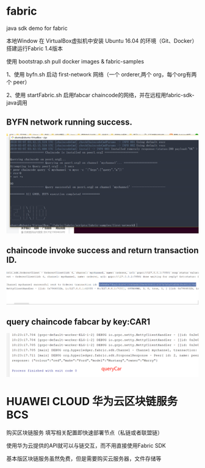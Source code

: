 # fabric
java sdk demo for fabric

本地Window 在 VirtualBox虚拟机中安装 Ubuntu 16.04 的环境（Git、Docker）
搭建运行Fabric 1.4版本

使用 bootstrap.sh pull docker images & fabric-samples

1、使用 byfn.sh 启动 first-network 网络（一个 orderer,两个 org，每个org有两个 peer）

2、使用 startFabric.sh 启用fabcar chaincode的网络，并在远程用fabric-sdk-java调用

## BYFN network running success.
![node running](https://github.com/boy-good/fabric/blob/master/images/BYFN.png)

## chaincode invoke success and return transaction ID.
![chaincode invoke](https://github.com/boy-good/fabric/blob/master/images/Invoke.png)

## query chaincode fabcar by key:CAR1
![chaincode query](https://github.com/boy-good/fabric/blob/master/images/Query.png)

# HUAWEI CLOUD 华为云区块链服务BCS

购买区块链服务 填写相关配置即快速部署节点（私链或者联盟链）

使用华为云提供的API就可以与链交互，而不用直接使用Fabric SDK

基本版区块链服务虽然免费，但是需要购买云服务器，文件存储等

